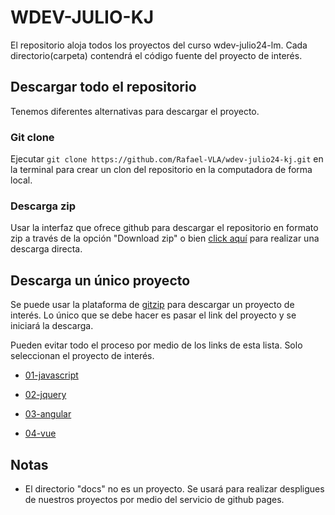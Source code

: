 # WDEV-JULIO-KJ

El repositorio aloja todos los proyectos del curso wdev-julio24-lm. Cada directorio(carpeta) contendrá el código fuente del proyecto de interés.

## Descargar todo el repositorio
Tenemos diferentes alternativas para descargar el proyecto.

### Git clone
Ejecutar ```git clone https://github.com/Rafael-VLA/wdev-julio24-kj.git``` en la terminal para crear un clon del repositorio en la computadora de forma local.

### Descarga zip
Usar la interfaz que ofrece github para descargar el repositorio en formato zip a través de la opción "Download zip" o bien [click aquí](https://github.com/Rafael-VLA/wdev-julio24-kj/archive/refs/heads/main.zip) para realizar una descarga directa.

## Descarga un único proyecto
Se puede usar la plataforma de [gitzip](https://kinolien.github.io/gitzip/) para descargar un proyecto de interés. Lo único que se debe hacer es pasar el link del proyecto y se iniciará la descarga.

Pueden evitar todo el proceso por medio de los links de esta lista. Solo seleccionan el proyecto de interés.

- [01-javascript](https://kinolien.github.io/gitzip/?download=https://github.com/Rafael-VLA/wdev-julio24-kj/tree/main/01-javascript)

- [02-jquery](https://kinolien.github.io/gitzip/?download=https://github.com/Rafael-VLA/wdev-julio24-kj/tree/main/02-jquery)

- [03-angular](https://kinolien.github.io/gitzip/?download=https://github.com/Rafael-VLA/wdev-julio24-kj/tree/main/03-angular)

- [04-vue](https://kinolien.github.io/gitzip/?download=https://github.com/Rafael-VLA/wdev-julio24-kj/tree/main/04-vue)

## Notas
- El directorio "docs" no es un proyecto. Se usará para realizar despligues de nuestros proyectos por medio del servicio de github pages.